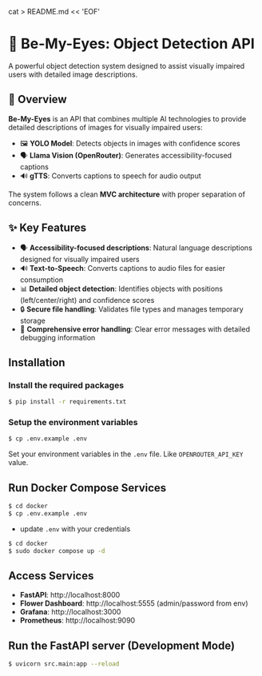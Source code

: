 cat > README.md << 'EOF'
# 🌟 Be-My-Eyes: Object Detection API

A powerful object detection system designed to assist visually impaired users with detailed image descriptions.

## 📌 Overview

**Be-My-Eyes** is an API that combines multiple AI technologies to provide detailed descriptions of images for visually impaired users:

- 🖼️ **YOLO Model**: Detects objects in images with confidence scores
- 🗣️ **Llama Vision (OpenRouter)**: Generates accessibility-focused captions
- 🔊 **gTTS**: Converts captions to speech for audio output

The system follows a clean **MVC architecture** with proper separation of concerns.

## ✨ Key Features

- 🗣️ **Accessibility-focused descriptions**: Natural language descriptions designed for visually impaired users
- 🔊 **Text-to-Speech**: Converts captions to audio files for easier consumption
- 📊 **Detailed object detection**: Identifies objects with positions (left/center/right) and confidence scores
- 🔒 **Secure file handling**: Validates file types and manages temporary storage
- 🧪 **Comprehensive error handling**: Clear error messages with detailed debugging information

## Installation

### Install the required packages

```bash
$ pip install -r requirements.txt
```

### Setup the environment variables

```bash
$ cp .env.example .env
```

Set your environment variables in the `.env` file. Like `OPENROUTER_API_KEY` value.

## Run Docker Compose Services

```bash
$ cd docker
$ cp .env.example .env
```

- update `.env` with your credentials



```bash
$ cd docker
$ sudo docker compose up -d
```

## Access Services

- **FastAPI**: http://localhost:8000
- **Flower Dashboard**: http://localhost:5555 (admin/password from env)
- **Grafana**: http://localhost:3000
- **Prometheus**: http://localhost:9090

## Run the FastAPI server (Development Mode)

```bash
$ uvicorn src.main:app --reload
```